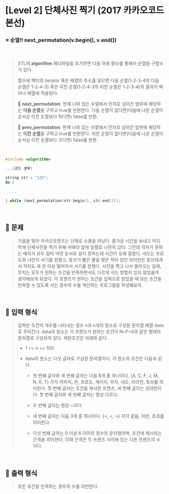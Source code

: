 # [Level 2] 단체사진 찍기 (2017 카카오코드 본선)
<h3> ⭐ 순열!! next_permutation(v.begin(), v.end()) </h3>
<br/>

>STL에 **algorithm** 헤더파일을 추가하면 다음 아래 함수를 통해서 순열을 구할수가 있다.
>
>함수에 벡터의 iterator 혹은 배열의 주소를 넣으면 다음 순열(1-2-3-4의 다음 순열은 1-2-4-3) 혹은 이전 순열(1-2-4-3의 이전 순열은 1-2-3-4)의 결과가 벡터나 배열에 적용된다.
>
>🚩 **next_permutation**: 현재 나와 있는 수열에서 인자로 넘어간 범위에 해당하는 **다음 순열**을 구하고 true를 반환한다. 다음 순열이 없다면(다음에 나온 순열이 순서상 이전 순열보다 작다면) false를 반환.
>
>🚩 **prev_permutation**: 현재 나와 있는 수열에서 인자로 넘어간 범위에 해당하는 **이전 순열**을 구하고 true를 반환한다. 이전 순열이 없다면(다음에 나온 순열이 순서상 이전 순열보다 크다면) false를 반환.

</br>

```c++
#include <algorithm>

...(코드 생략)

string str = "123";
do {

  ...

} while (next_permutation(str.begin(), str.end()));


```

</br>

## 📌 문제
>가을을 맞아 카카오프렌즈는 단체로 소풍을 떠났다. 즐거운 시간을 보내고 마지막에 단체사진을 찍기 위해 카메라 앞에 일렬로 나란히 섰다. 그런데 각자가 원하는 배치가 모두 달라 어떤 순서로 설지 정하는데 시간이 오래 걸렸다. 네오는 프로도와 나란히 서기를 원했고, 튜브가 뿜은 불을 맞은 적이 있던 라이언은 튜브에게서 적어도 세 칸 이상 떨어져서 서기를 원했다. 사진을 찍고 나서 돌아오는 길에, 무지는 모두가 원하는 조건을 만족하면서도 다르게 서는 방법이 있지 않았을까 생각해보게 되었다. 각 프렌즈가 원하는 조건을 입력으로 받았을 때 모든 조건을 만족할 수 있도록 서는 경우의 수를 계산하는 프로그램을 작성해보자.
</br>

## 📌 입력 형식
>입력은 조건의 개수를 나타내는 정수 n과 n개의 원소로 구성된 문자열 배열 data로 주어진다. data의 원소는 각 프렌즈가 원하는 조건이 N~F=0과 같은 형태의 문자열로 구성되어 있다. 제한조건은 아래와 같다.
>
>- 1 <= n <= 100
>- data의 원소는 다섯 글자로 구성된 문자열이다. 각 원소의 조건은 다음과 같다.
>
>   - 첫 번째 글자와 세 번째 글자는 다음 8개 중 하나이다. {A, C, F, J, M, N, R, T} 각각 어피치, 콘, 프로도, 제이지, 무지, 네오, 라이언, 튜브를 의미한다. 첫 번째 글자는 조건을 제시한 프렌즈, 세 번째 글자는 상대방이다. 첫 번째 글자와 세 번째 글자는 항상 다르다.
> 
>   - 두 번째 글자는 항상 ~이다.
>
>   - 네 번째 글자는 다음 3개 중 하나이다. {=, <, >} 각각 같음, 미만, 초과를 의미한다.
>
>   - 다섯 번째 글자는 0 이상 6 이하의 정수의 문자형이며, 조건에 제시되는 간격을 의미한다. 이때 간격은 두 프렌즈 사이에 있는 다른 프렌즈의 수이다.
</br>

## 📌 출력 형식
>모든 조건을 만족하는 경우의 수를 리턴한다.
</br>

